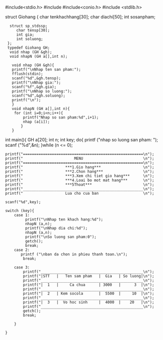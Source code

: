 #include<stdio.h>
#include<iostream>
#include<conio.h>
#include <stdlib.h>


 struct Giohang {
  	char tenkhachhang[30];
  	char diachi[50];
  	int sosanpham;
  	
  	  struct sp_stdssp;
	     char tensp[30];
	     int gia;
	     int soluong;
	 };
	 typedef Giohang GH;
	  void nhap (GH &gh);
	  void nhapN (GH a[],int n);
	  
	   void nhap (GH &gh){
	   printf("\nNhap ten san pham:");
	   fflush(stdin);
	   scanf("%d",&gh.tensp);
	   printf("\nNhap gia:");
	   scanf("%f",&gh.gia);
	   printf("\nNhap so luong:");
	   scanf("%d",&gh.soluong);
	   printf("\n");
	   }
	   void nhapN (GH a[],int n){
	   	for (int i=0;i<n;i++){
	   		printf("Nhap so san pham:%d",i+1);
	   		nhap (a[i]);
		   }
	   }
	   
int main(){
	GH a[20];
	int n;
	int key;
	do{
		printf ("nhap so luong san pham: ");
		scanf ("%d",&n);
	}while (n <= 0);


   
	printf("======================================================\n");
	printf("                       MENU                           \n");
	printf("======================================================\n");
	printf("                   ***1.Gio hang***                   \n");
	printf("                   ***2.Chon hang***                  \n");
	printf("                   ***3.Xem chi tiet gio hang***      \n");
	printf("                   ***4.Loai bo mot mat hang***       \n");
	printf("                   ***5Thoat***                       \n");
    printf("______________________________________________________\n"); 
    printf("                   Lua cho cua ban                    \n");
    
    scanf("%d",key);  
    
    switch (key){
    	case 1:
             printf("\nNhap ten khach hang:%d");
             nhapN (a,n);
			 printf("\nNhap dia chi:%d");
			 nhapN (a,n);
			 printf("\nSo luong san pham:0");
		     getch();
			 break;
		case 2:
		   printf ("\nban da chon in phieu thanh toan.\n");
			break;
			
	    case 3:
	    	printf("______________________________________________\n");
	    	printf("|STT   |   Ten sam pham   |  Gia   | So luong|\n");
	    	printf("______________________________________________\n");
	    	printf("|  1   |     Ca chua      | 3000   |      3  |\n");
	    	printf("______________________________________________\n");
	    	printf("|  2   | Kem socola       |  5500  |     10  |\n");
	    	printf("______________________________________________\n");
	    	printf("|  3   |  Vo hoc sinh     |  4000  |    20   |\n");
	    	printf("______________________________________________\n");
	    	getch();
	    	break;
	    	
		}
					
	}
   
  	      

  
  	     
  	         
  	     
